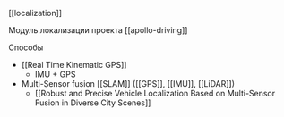 [[localization]]

Модуль локализации проекта [[apollo-driving]]

Способы
- [[Real Time Kinematic GPS]]
	- IMU + GPS
- Multi-Sensor fusion [[SLAM]] ([[GPS]], [[IMU]], [[LiDAR]])
	- [[Robust and Precise Vehicle Localization Based on Multi-Sensor Fusion in Diverse City Scenes]]

